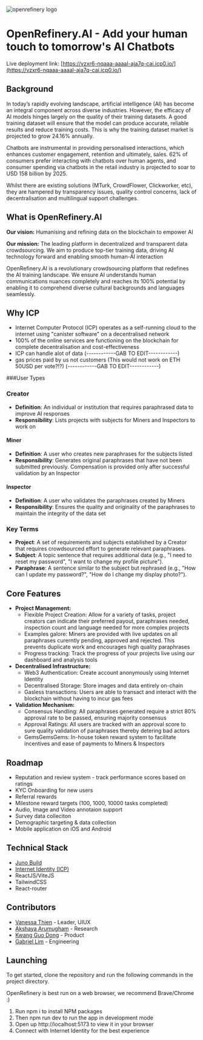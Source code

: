 ![openrefinery logo](https://vzxr6-nqaaa-aaaal-aja7q-cai.icp0.io/images/logoLong.png)

# OpenRefinery.AI - Add your human touch to tomorrow's AI Chatbots
Live deployment link: [https://vzxr6-nqaaa-aaaal-aja7q-cai.icp0.io/](https://vzxr6-nqaaa-aaaal-aja7q-cai.icp0.io/)

## Background

In today’s rapidly evolving landscape, artificial intelligence (AI) has become an integral component across diverse industries. However, the efficacy of AI models hinges largely on the quality of their training datasets. A good training dataset will ensure that the model can produce accurate, reliable results and reduce training costs. This is why the training dataset market is projected to grow 24.16% annually. 

Chatbots are instrumental in providing personalised interactions, which enhances customer engagement, retention and ultimately, sales. 62% of consumers prefer interacting with chatbots over human agents, and consumer spending via chatbots in the retail industry is projected to soar to USD 158 billion by 2025.

Whilst there are existing solutions (MTurk, CrowdFlower, Clickworker, etc), they are hampered by transparency issues, quality control concerns, lack of decentralisation and multilingual support challenges. 

## What is OpenRefinery.AI

**Our vision:** Humanising and refining data on the blockchain to empower AI

**Our mission:** The leading platform in decentralized and transparent data crowdsourcing. We aim to produce top-tier training data, driving AI technology forward and enabling smooth human-AI interaction

OpenRefinery.AI is a revolutionary crowdsourcing platform that redefines the AI training landscape. We ensure AI understands human communications nuances completely and reaches its 100% potential by enabling it to comprehend diverse cultural backgrounds and languages seamlessly. 

## Why ICP
- Internet Computer Protocol (ICP) operates as a self-running cloud to the internet using "canister software" on a decentralised network
- 100% of the online services are functioning on the blockchain for complete decentralisation and cost-effectiveness
- ICP can handle alot of data (------------GAB TO EDIT------------)
- gas prices paid by us not customers (This would not work on ETH 50USD per vote?!?) (------------GAB TO EDIT------------)

###User Types
### Creator
- **Definition**: An individual or institution that requires paraphrased data to improve AI responses
- **Responsibility**: Lists projects with subjects for Miners and Inspectors to work on

#### Miner
- **Definition**: A user who creates new paraphrases for the subjects listed
- **Responsibility**: Generates original paraphrases that have not been submitted previously. Compensation is provided only after successful validation by an Inspector

#### Inspector
- **Definition**: A user who validates the paraphrases created by Miners
- **Responsibility**: Ensures the quality and originality of the paraphrases to maintain the integrity of the data set


### Key Terms

- **Project**: A set of requirements and subjects established by a Creator that requires crowdsourced effort to generate relevant paraphrases.
- **Subject**: A topic sentence that requires additional data (e.g., "I need to reset my password", "I want to change my profile picture").
- **Paraphrase**: A sentence similar to the subject but rephrased (e.g., "How can I update my password?", "How do I change my display photo?").


## Core Features
- **Project Management:**
  - Flexible Project Creation: Allow for a variety of tasks, project creators can indicate their preferred payout, paraphrases needed, inspection count and language needed for more complex projects
  - Examples galore: Miners are provided with live updates on all paraphrases curerntly pending, approved and rejected. This prevents duplicate work and encourages high quality paraphrases
  - Progress tracking: Track the progress of your projects live using our dashboard and analysis tools
- **Decentralised Infrastructure:**
  -  Web3 Authentication: Create account anonymously using Internet Identity
  -  Decentralised Storage: Store images and data entirely on-chain
  -  Gasless transactions: Users are able to transact and interact with the blockchain without having to incur gas fees
- **Validation Mechanism:**
  - Consensus Handling: All paraphrases generated require a strict 80% approval rate to be passed, ensuring majority consensus
  - Approval Ratings: All users are tracked with an approval score to sure quality validation of paraphrases thereby detering bad actors
  - GemsGemsGems: In-house token reward system to facilitate incentives and ease of payments to Miners & Inspectors 

## Roadmap
- Reputation and review system - track performance scores based on ratings
- KYC Onboarding for new users 
- Referral rewards
- Milestone reward targets (100, 1000, 10000 tasks completed)
- Audio, Image and Video annotaion support
- Survey data colleciton
- Demographic targeting & data collection
- Mobile application on iOS and Android

## Technical Stack
- [Juno Build](https://juno.build/)
- [Internet Identity (ICP)](https://internetcomputer.org/docs/current/references/ii-spec/)
- ReactJS/ViteJS
- TailwindCSS
- React-router

## Contributors
- [Vanessa Thien](https://www.linkedin.com/in/vanessathien/) - Leader, UIUX
- [Akshaya Arumugham](https://www.linkedin.com/in/akshaya-arumugham/) - Research
- [Kwang Guo Dong](https://www.linkedin.com/in/guo-dong-kwang/) - Product
- [Gabriel Lim](https://www.linkedin.com/in/limjjgabriel/) - Engineering

## Launching

To get started, clone the repository and run the following commands in the project directory. 

OpenRefinery is best run on a web browser, we recommend Brave/Chrome :)

1. Run npm i to install NPM packages
2. Then npm run dev to run the app in development mode
3. Open up http://localhost:5173 to view it in your browser
4. Connect with Internet Identity for the best experience

